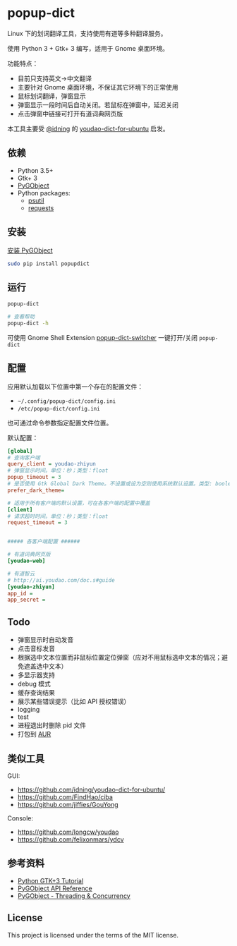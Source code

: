# popup-dict

Linux 下的划词翻译工具，支持使用有道等多种翻译服务。

使用 Python 3 + Gtk+ 3 编写，适用于 Gnome 桌面环境。

功能特点：

* 目前只支持英文->中文翻译
* 主要针对 Gnome 桌面环境，不保证其它环境下的正常使用
* 鼠标划词翻译，弹窗显示
* 弹窗显示一段时间后自动关闭。若鼠标在弹窗中，延迟关闭
* 点击弹窗中链接可打开有道词典网页版

本工具主要受 [@idning](https://github.com/idning/) 的 [youdao-dict-for-ubuntu](https://github.com/idning/youdao-dict-for-ubuntu/) 启发。

## 依赖

* Python 3.5+
* Gtk+ 3
* [PyGObject](https://pygobject.readthedocs.io/en/stable/)
* Python packages:
    * [psutil](https://github.com/giampaolo/psutil)
    * [requests](https://github.com/requests/requests/)

## 安装

[安装 PyGObject](https://pygobject.readthedocs.io/en/stable/getting_started.html)

```bash
sudo pip install popupdict
```

## 运行

```bash
popup-dict

# 查看帮助
popup-dict -h
```

可使用 Gnome Shell Extension [popup-dict-switcher](https://extensions.gnome.org/extension/1349/popup-dict-switcher/) 一键打开/关闭 `popup-dict`

## 配置

应用默认加载以下位置中第一个存在的配置文件：

* `~/.config/popup-dict/config.ini`
* `/etc/popup-dict/config.ini`

也可通过命令参数指定配置文件位置。

默认配置：

```ini
[global]
# 查询客户端
query_client = youdao-zhiyun
# 弹窗显示时间。单位：秒；类型：float
popup_timeout = 3
# 是否使用 Gtk Global Dark Theme。不设置或设为空则使用系统默认设置。类型: boolean
prefer_dark_theme=

# 适用于所有客户端的默认设置，可在各客户端的配置中覆盖
[client]
# 请求超时时间。单位：秒；类型：float
request_timeout = 3


##### 各客户端配置 ######

# 有道词典网页版
[youdao-web]

# 有道智云
# http://ai.youdao.com/doc.s#guide
[youdao-zhiyun]
app_id =
app_secret =
```

## Todo

* 弹窗显示时自动发音
* 点击音标发音
* 根据选中文本位置而非鼠标位置定位弹窗（应对不用鼠标选中文本的情况；避免遮盖选中文本）
* 多显示器支持
* debug 模式
* 缓存查询结果
* 展示某些错误提示（比如 API 授权错误）
* logging
* test
* 进程退出时删除 pid 文件
* 打包到 [AUR](https://aur.archlinux.org/)

## 类似工具

GUI:

* https://github.com/idning/youdao-dict-for-ubuntu/
* https://github.com/FindHao/ciba
* https://github.com/jiffies/GouYong 

Console:

* https://github.com/longcw/youdao
* https://github.com/felixonmars/ydcv

## 参考资料

* [Python GTK+3 Tutorial](https://python-gtk-3-tutorial.readthedocs.io/en/latest/)
* [PyGObject API Reference](https://lazka.github.io/pgi-docs/)
* [PyGObject - Threading & Concurrency](https://pygobject.readthedocs.io/en/latest/guide/threading.html)

## License

This project is licensed under the terms of the MIT license.
